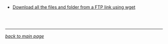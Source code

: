 - [Download all the files and folder from a FTP link using wget](data/utils/01-ftp_wget_whole_dir.md)


<br><br>
___
*[back to main page](../../README.md)*
